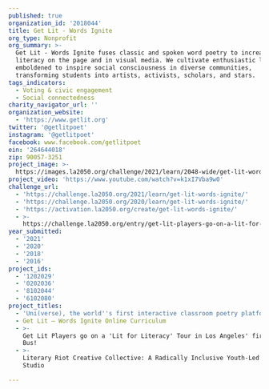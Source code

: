 ```yaml
---
published: true
organization_id: '2018044'
title: Get Lit - Words Ignite
org_type: Nonprofit
org_summary: >-
  Get Lit - Words Ignite fuses classic and spoken word poetry to increase teen
  literacy on the page and in visual media. We cultivate enthusiastic learners
  emboldened to inspire social consciousness in diverse communities,
  transforming students into artists, activists, scholars, and stars.
tags_indicators:
  - Voting & civic engagement
  - Social connectedness
charity_navigator_url: ''
organization_website:
  - 'https://www.getlit.org'
twitter: '@getlitpoet'
instagram: '@getlitpoet'
facebook: www.facebook.com/getlitpoet
ein: '264644018'
zip: 90057-3251
project_image: >-
  https://images.la2050.org/challenge/2021/learn/2048-wide/get-lit-words-ignite.jpg
project_video: 'https://www.youtube.com/watch?v=k1xI7Vba9w0'
challenge_url:
  - 'https://challenge.la2050.org/2021/learn/get-lit-words-ignite/'
  - 'https://challenge.la2050.org/2020/learn/get-lit-words-ignite/'
  - 'https://activation.la2050.org/create/get-lit-words-ignite/'
  - >-
    https://challenge.la2050.org/entry/get-lit-players-go-on-a-lit-for-literacy-tour-in-los-angeles-first-poetry-bus!
year_submitted:
  - '2021'
  - '2020'
  - '2018'
  - '2016'
project_ids:
  - '1202029'
  - '0202036'
  - '8102044'
  - '6102080'
project_titles:
  - 'Uni(verse), the world''s first interactive classroom poetry platform'
  - Get Lit – Words Ignite Online Curriculum
  - >-
    Get Lit Players go on a 'Lit for Literacy' Tour in Los Angeles' first Poetry
    Bus!
  - >-
    Literary Riot Creative Collective: A Radically Inclusive Youth-Led Content
    Studio

---
```

